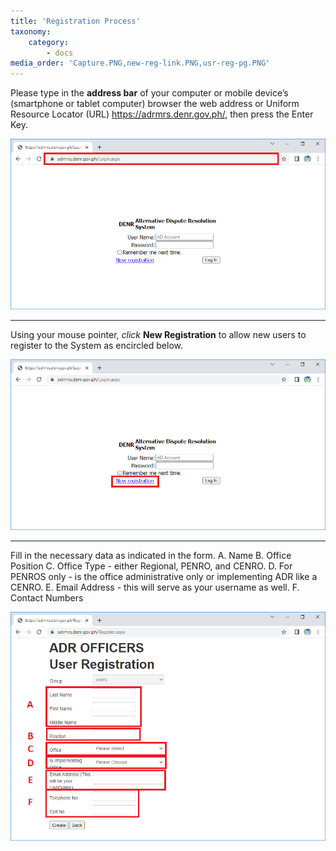 ```yaml
---
title: 'Registration Process'
taxonomy:
    category:
        - docs
media_order: 'Capture.PNG,new-reg-link.PNG,usr-reg-pg.PNG'
---
```


Please type in the **address bar** of your computer or mobile device’s (smartphone or tablet computer) browser the web address or Uniform Resource Locator (URL) https://adrmrs.denr.gov.ph/, then press the Enter Key.

![Capture](Capture.PNG "Capture")

-------------------------

Using your mouse pointer, _click_ **New Registration** to allow new users to register to the System as encircled below.

![new-reg-link](new-reg-link.PNG "new-reg-link")

-------------------------

Fill in the necessary data as indicated in the form.
	A.	Name
    B.	Office Position
	C.	Office Type - either Regional, PENRO, and CENRO.
    D.	For PENROS only - is the office administrative only or implementing ADR like a CENRO.
	E.	Email Address - this will serve as your username as well.
    F.	Contact Numbers
    
![usr-reg-pg](usr-reg-pg.PNG "usr-reg-pg")

